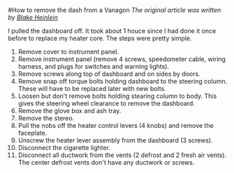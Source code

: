 #How to remove the dash from a Vanagon
*The original article was written by [Blake Heinlein](https://sites.google.com/site/blakeheinlein/blake/dash-removal)*

I pulled the dashboard off. It took about 1 houce since I had done it once before to replace my heater core. The steps were pretty simple.

1. Remove cover to instrument panel.
2. Remove instrument panel (remove 4 screws, speedometer cable, wiring harness, and plugs for switches and warning lights).
3. Remove screws along top of dashboard and on sides by doors.
4. Remove snap off torque bolts holding dashboard to the steering column. These will have to be replaced later with new bolts.
5. Loosen but don't remove bolts holding stearing column to body. This gives the steering wheel clearance to remove the dashboard.
6. Remove the glove box and ash tray.
7. Remove the stereo.
8. Pull the nobs off the heater control levers (4 knobs) and remove the faceplate.
9. Unscrew the heater lever assembly from the dashboard (3 screws).
10. Disconnect the cigarette lighter.
11. Disconnect all ductwork from the vents (2 defrost and 2 fresh air vents). The center defrost vents don't have any ductwork or screws.
